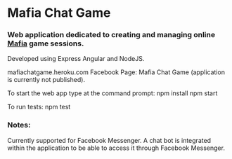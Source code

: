 # Mafia Chat Game 

### Web application dedicated to creating and managing online [Mafia](https://en.wikipedia.org/wiki/Mafia_(party_game)) game sessions.
Developed using Express Angular and NodeJS.

mafiachatgame.heroku.com
Facebook Page: Mafia Chat Game (application is currently not published).

To start the web app type at the command prompt:
npm install
npm start

To run tests:
npm test

### Notes:
  Currently supported for Facebook Messenger.
  A chat bot is integrated within the application to be able to access it through Facebook Messenger.
